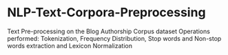 # NLP-Text-Corpora-Preprocessing
Text Pre-processing on the Blog Authorship Corpus dataset
Operations performed: Tokenization, Frequency Distribution, Stop words and Non-stop words extraction and Lexicon Normalization 
